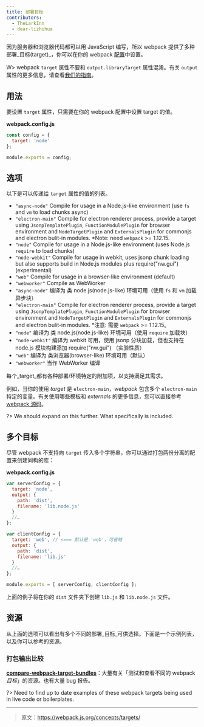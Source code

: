 ```yaml
---
title: 部署目标
contributors:
  - TheLarkInn
  - dear-lizhihua
---
```


因为服务器和浏览器代码都可以用 JavaScript 编写，所以 webpack 提供了多种部署_目标(target)_，你可以在你的 webpack [配置](/configuration)中设置。

W> webpack `target` 属性不要和 `output.libraryTarget` 属性混淆。有关 `output` 属性的更多信息，请查看[我们的指南](/concepts/output)。

## 用法

要设置 `target` 属性，只需要在你的 webpack 配置中设置 target 的值。

**webpack.config.js**

```javascript
const config = {
  target: 'node'
};

module.exports = config;
```

## 选项

以下是可以传递给 `target` 属性的值的列表。

* `"async-node"` Compile for usage in a Node.js-like environment (use `fs` and `vm` to load chunks async)
* `"electron-main"` Compile for electron renderer process, provide a target using `JsonpTemplatePlugin`, `FunctionModulePlugin` for browser environment and `NodeTargetPlugin` and `ExternalsPlugin` for commonjs and electron bulit-in modules. *Note: need `webpack` >= 1.12.15.
* `"node"` Compile for usage in a Node.js-like environment (uses Node.js `require` to load chunks)
* `"node-webkit"` Compile for usage in webkit, uses jsonp chunk loading but also supports build in Node.js modules plus require("nw.gui") (experimental)
* `"web"` Compile for usage in a browser-like environment (default)
* `"webworker"` Compile as WebWorker
* `"async-node"` 编译为 类 node.js(node.js-like) 环境可用（使用 `fs` 和 `vm` 加载异步块）
* `"electron-main"` Compile for electron renderer process, provide a target using `JsonpTemplatePlugin`, `FunctionModulePlugin` for browser environment and `NodeTargetPlugin` and `ExternalsPlugin` for commonjs and electron bulit-in modules. *注意: 需要 `webpack` >= 1.12.15。
* `"node"` 编译为 类 node.js(node.js-like) 环境可用（使用 `require` 加载块）
* `"node-webkit"` 编译为 webkit 可用，使用 jsonp 分块加载，但也支持在 node.js 模块构建添加 require("nw.gui") （实验性质）
* `"web"` 编译为 类浏览器(browser-like) 环境可用（默认）
* `"webworker"` 当作 WebWorker 编译

每个_target_都有各种部署/环境特定的附加项，以支持满足其需求。

例如，当你的使用 _target_ 是 `electron-main`，*webpack* 包含多个 `electron-main` 特定的变量。有关使用哪些模板和 _externals_ 的更多信息，您可以直接参考 [webpack 源码](https://github.com/webpack/webpack/blob/master/lib/WebpackOptionsApply.js#L70-L185)。

?> We should expand on this further. What specifically is included.

## 多个目标

尽管 webpack 不支持向 `target` 传入多个字符串，你可以通过打包两份分离的配置来创建同构的库：

**webpack.config.js**

```javascript
var serverConfig = {
  target: 'node',
  output: {
    path: 'dist',
    filename: 'lib.node.js'
  }
  //…
};

var clientConfig = {
  target: 'web', // <=== 默认是 'web'，可省略
  output: {
    path: 'dist',
    filename: 'lib.js'
  }
  //…
};

module.exports = [ serverConfig, clientConfig ];
```

上面的例子将在你的 `dist` 文件夹下创建 `lib.js` 和 `lib.node.js` 文件。

## 资源

从上面的选项可以看出有多个不同的部署_目标_可供选择。下面是一个示例列表，以及你可以参考的资源。

### 打包输出比较

  **[compare-webpack-target-bundles](https://github.com/TheLarkInn/compare-webpack-target-bundles)**：大量有关「测试和查看不同的 webpack _目标_」的资源。也有大量 bug 报告。

?> Need to find up to date examples of these webpack targets being used in live code or boilerplates.

***

> 原文：https://webpack.js.org/concepts/targets/